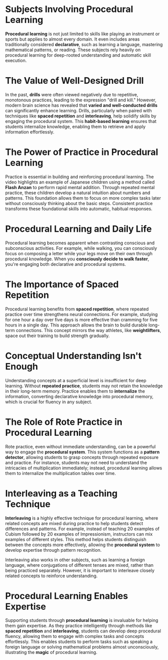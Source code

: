 # Subjects Involving Procedural Learning
**Procedural learning** is not just limited to skills like playing an instrument or sports but applies to almost every domain. It even includes areas traditionally considered **declarative**, such as learning a language, mastering mathematical patterns, or reading. These subjects rely heavily on procedural learning for deep-rooted understanding and automatic skill execution.

# The Value of Well-Designed Drill
In the past, **drills** were often viewed negatively due to repetitive, monotonous practices, leading to the expression "drill and kill." However, modern brain science has revealed that **varied and well-conducted drills** can significantly enhance learning. Drills, particularly when paired with techniques like **spaced repetition** and **interleaving**, help solidify skills by engaging the procedural system. This **habit-based learning** ensures that students internalize knowledge, enabling them to retrieve and apply information effortlessly.

# The Power of Practice in Procedural Learning
Practice is essential in building and reinforcing procedural learning. The video highlights an example of Japanese children using a method called **Flash Anzan** to perform rapid mental addition. Through repeated mental practice, these children develop a natural intuition about numbers and patterns. This foundation allows them to focus on more complex tasks later without consciously thinking about the basic steps. Consistent practice transforms these foundational skills into automatic, habitual responses.

# Procedural Learning and Daily Life
Procedural learning becomes apparent when contrasting conscious and subconscious activities. For example, while walking, you can consciously focus on composing a letter while your legs move on their own through procedural knowledge. When you **consciously decide to walk faster**, you're engaging both declarative and procedural systems.

# The Importance of Spaced Repetition
Procedural learning benefits from **spaced repetition**, where repeated practice over time strengthens neural connections. For example, studying for one hour a day over five days is more effective than cramming for five hours in a single day. This approach allows the brain to build durable long-term connections. This concept mirrors the way athletes, like **weightlifters**, space out their training to build strength gradually.

# Conceptual Understanding Isn't Enough
Understanding concepts at a superficial level is insufficient for deep learning. Without **repeated practice**, students may not retain the knowledge in their long-term memory. Practice enables them to **internalize** the information, converting declarative knowledge into procedural memory, which is crucial for fluency in any subject.

# The Role of Rote Practice in Procedural Learning
Rote practice, even without immediate understanding, can be a powerful way to engage the **procedural system**. This system functions as a **pattern detector**, allowing students to grasp concepts through repeated exposure and practice. For instance, students may not need to understand the intricacies of multiplication immediately; instead, procedural learning allows them to internalize the multiplication tables over time.

# Interleaving as a Teaching Technique
**Interleaving** is a highly effective technique for procedural learning, where related concepts are mixed during practice to help students detect differences and patterns. For example, instead of teaching 20 examples of Cubism followed by 20 examples of Impressionism, instructors can mix examples of different styles. This method helps students distinguish between the concepts more effectively, allowing the **procedural system** to develop expertise through pattern recognition.

Interleaving also works in other subjects, such as learning a foreign language, where conjugations of different tenses are mixed, rather than being practiced separately. However, it is important to interleave closely related concepts to reinforce understanding.

# Procedural Learning Enables Expertise
Supporting students through **procedural learning** is invaluable for helping them gain expertise. As they practice intelligently through methods like **spaced repetition** and **interleaving**, students can develop deep procedural fluency, allowing them to engage with complex tasks and concepts effortlessly. This enables students to perform tasks such as speaking a foreign language or solving mathematical problems almost unconsciously, illustrating the **magic** of procedural learning.